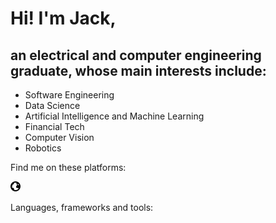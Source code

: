 # Hi!  I'm Jack,

## an electrical and computer engineering graduate, whose main interests include:

* Software Engineering
* Data Science
* Artificial Intelligence and Machine Learning
* Financial Tech
* Computer Vision 
* Robotics

Find me on these platforms:

<a href="https://jackteversham523589966.wordpress.com" rel="some text" width="400" height="400">![Foo](icon/website.svg)</a>


Languages, frameworks and tools:

